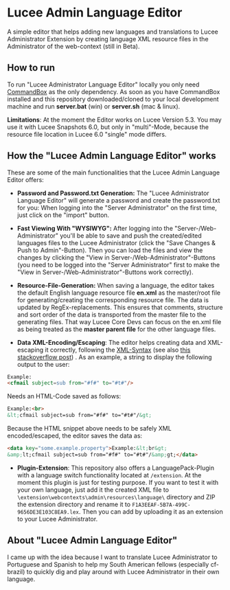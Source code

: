# Lucee Admin Language Editor

A simple editor that helps adding new languages and translations to Lucee Administrator Extension by creating language XML resource files in the Administrator of the web-context (still in Beta).

## How to run

To run "Lucee Administrator Language Editor" locally you only need [CommandBox](https://www.ortussolutions.com/products/commandbox) as the only dependency. As soon as you have CommandBox installed and this repository downloaded/cloned to your local development machine and run **server.bat** (win) or **server.sh** (mac & linux).

**Limitations**: At the moment the Editor works on Lucee Version 5.3. You may use it with Lucee Snapshots 6.0, but only in "multi"-Mode, because the resource file location in Lucee 6.0 "single" mode differs.

## How the "Lucee Admin Language Editor" works

These are some of the main functionalities that the Lucee Admin Language Editor offers:

- **Password and Password.txt Generation:** The "Lucee Administrator Language Editor" will generate a password and create the password.txt for you: When logging into the "Server Administrator" on the first time, just click on the "import" button. 

- **Fast Viewing With "WYSIWYG":** After logging into the "Server-/Web-Administrator" you'll be able to save and push the created/edited languages files to the Lucee Administrator (click the "Save Changes & Push to Admin"-Button). Then you can load the files and view the changes by clicking the "View in Server-/Web-Administrator"-Buttons (you need to be logged into the "Server Administrator" first to make the "View in Server-/Web-Administrator"-Buttons work correctly).

- **Resource-File-Generation:** When saving a language, the editor takes the default English language resource file **en.xml** as the master/root file for generating/creating the corresponding resource file. The data is updated by RegEx-replacements. This ensures that comments, structure and sort order of the data is transported from the master file to the generating files. That way Lucee Core Devs can focus on the en.xml file as being treated as the **master parent file** for the other language files.

- **Data XML-Encoding/Escaping**: The editor helps creating data and XML-escaping it correctly, following the [XML-Syntax](https://www.w3.org/TR/xml/#syntax) (see also [this stackoverflow post](https://stackoverflow.com/a/28152666/2645359)) . As an example, a string to display the following output to the user:

```html
Example:
<cfmail subject=sub from="#f#" to="#t#"/>
```

Needs an HTML-Code saved as follows:

```html
Example:<br>
&lt;cfmail subject=sub from="#f#" to="#t#"/&gt;
```

Because the HTML snippet above needs to be safely XML encoded/escaped, the editor saves the data as:

```html
<data key="some.example.property">Example:&lt;br&gt;
&amp;lt;cfmail subject=sub from="#f#" to="#t#"/&amp;gt;</data>
```

- **Plugin-Extension**: This repository also offers a LanguagePack-Plugin with a language switch functionality located at `/extension`. At the moment this plugin is just for testing purpose. If you want to test it with your own language, just add it the created XML file to `\extension\webcontexts\admin\resources\language\` directory and ZIP the extension directory and rename it to `F1A3EEAF-5B7A-499C-9656DE3E103C8EA9.lex`. Then you can add by uploading it as an extension to your Lucee Administrator.

## About "Lucee Admin Language Editor"

I came up with the idea because I want to translate Lucee Administrator to Portuguese and Spanish to help my South American fellows (especially cf-brazil) to quickly dig and play around with Lucee Administrator in their own language.
